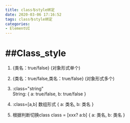 ```yaml
---
title: class与style绑定
date: 2020-03-06 17:16:52
tags: class与style绑定
categories: 
- ElementUI
---
```

# ##Class_style
1. {类名：true/false} (对象形式单个)
2. {类名：true/false,类名：true/false} (对象形式多个)
3. :class="string"  
    String: {
        a: true/false,
        b: true/false
    }
4. :class=[a,b] 数组形式
    {
        a: 类名,
        b: 类名
    }

5. 根据判断切换class
class = [xxx? a:b]
{
    a: 类名,
    b: 类名
}
